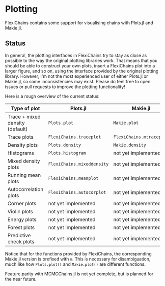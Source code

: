 # Plotting

FlexiChains contains some support for visualising chains with Plots.jl and Makie.jl.

## Status

In general, the plotting interfaces in FlexiChains try to stay as close as possible to the way the original plotting libraries work.
That means that you should be able to construct your own plots, insert a FlexiChains plot into a larger figure, and so on, using the interface provided by the original plotting library.
However, I'm not the most experienced user of either Plots.jl or Makie.jl, so some inconsistencies may exist.
Please do feel free to open issues or pull requests to improve the plotting functionality!

Here is a rough overview of the current status:

| Type of plot                    | Plots.jl                   | Makie.jl                 |
| --------------                  | ----------                 | ----------               |
| Trace + mixed density (default) | `Plots.plot`               | `Makie.plot`             |
| Trace plots                     | `FlexiChains.traceplot`    | `FlexiChains.mtraceplot` |
| Density plots                   | `Plots.density`            | `Makie.density`          |
| Histograms                      | `Plots.histogram`          | not yet implemented      |
| Mixed density plots             | `FlexiChains.mixeddensity` | not yet implemented      |
| Running mean plots              | `FlexiChains.meanplot`     | not yet implemented      |
| Autocorrelation plots           | `FlexiChains.autocorplot`  | not yet implemented      |
| Corner plots                    | not yet implemented        | not yet implemented      |
| Violin plots                    | not yet implemented        | not yet implemented      |
| Energy plots                    | not yet implemented        | not yet implemented      |
| Forest plots                    | not yet implemented        | not yet implemented      |
| Predictive check plots          | not yet implemented        | not yet implemented      |

Notice that for the functions provided by FlexiChains, the corresponding Makie.jl version is prefixed with `m`.
This is necessary for disambiguation, much like how `Plots.plot()` and `Makie.plot()` are different functions.

Feature parity with MCMCChains.jl is not yet complete, but is planned for the near future.
